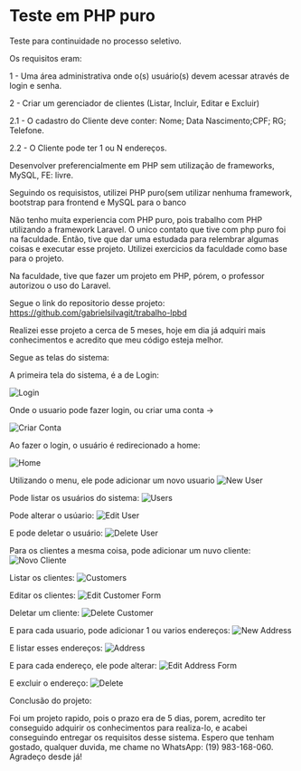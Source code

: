 # Teste em PHP puro

Teste para continuidade no processo seletivo.

Os requisitos eram: 

1 - Uma área administrativa onde o(s) usuário(s) devem acessar através de login e senha.

2 - Criar um gerenciador de clientes (Listar, Incluir, Editar e Excluir)

   2.1 - O cadastro do Cliente deve conter: Nome; Data Nascimento;CPF; RG; Telefone.
   
   2.2 - O Cliente pode ter 1 ou N endereços.

Desenvolver preferencialmente em PHP sem utilização de frameworks, MySQL, FE: livre.  

Seguindo os requisistos, utilizei PHP puro(sem utilizar nenhuma framework, bootstrap para frontend e MySQL para o banco

Não tenho muita experiencia com PHP puro, pois trabalho com PHP utilizando a framework Laravel. O unico contato que tive com php puro foi na faculdade.
Então, tive que dar uma estudada para relembrar algumas coisas e executar esse projeto. Utilizei exercicios da faculdade como base para o projeto.

Na faculdade, tive que fazer um projeto em PHP, pórem, o professor autorizou o uso do Laravel.

Segue o link do repositorio desse projeto: https://github.com/gabrielsilvagit/trabalho-lpbd

Realizei esse projeto a cerca de 5 meses, hoje em dia já adquiri mais conhecimentos e acredito que meu código esteja melhor.

Segue as telas do sistema:

A primeira tela do sistema, é a de Login:

![Login](https://github.com/gabrielsilvagit/teste-php-puro/blob/master/login.png)

Onde o usuario pode fazer login, ou criar uma conta ->

![Criar Conta](https://github.com/gabrielsilvagit/teste-php-puro/blob/master/criar-conta.png)

Ao fazer o login, o usuário é redirecionado a home:

![Home](https://github.com/gabrielsilvagit/teste-php-puro/blob/master/welcome.png)

Utilizando o menu, ele pode adicionar um novo usuario
![New User](https://github.com/gabrielsilvagit/teste-php-puro/blob/master/new-user.png)

Pode listar os usuários do sistema:
![Users](https://github.com/gabrielsilvagit/teste-php-puro/blob/master/users.png)

Pode alterar o usúario:
![Edit User](https://github.com/gabrielsilvagit/teste-php-puro/blob/master/edit-user.png)

E pode deletar o usuário:
![Delete User](https://github.com/gabrielsilvagit/teste-php-puro/blob/master/delete-user.png)

Para os clientes a mesma coisa, pode adicionar um nuvo cliente:
![Novo Cliente](https://github.com/gabrielsilvagit/teste-php-puro/blob/master/new-customer.png)

Listar os clientes:
![Customers](https://github.com/gabrielsilvagit/teste-php-puro/blob/master/customers.png)

Editar os clientes:
![Edit Customer Form](https://github.com/gabrielsilvagit/teste-php-puro/blob/master/edit-customer-form.png)

Deletar um cliente:
![Delete Customer](https://github.com/gabrielsilvagit/teste-php-puro/blob/master/delete-customer.png)

E para cada usuario, pode adicionar 1 ou varios endereços:
![New Address](https://github.com/gabrielsilvagit/teste-php-puro/blob/master/new-address.png)

E listar esses endereços:
![Address](https://github.com/gabrielsilvagit/teste-php-puro/blob/master/address.png)

E para cada endereço, ele pode alterar:
![Edit Address Form](https://github.com/gabrielsilvagit/teste-php-puro/blob/master/edit-address-form.png)

E excluir o endereço:
![Delete](https://github.com/gabrielsilvagit/teste-php-puro/blob/master/delete-address.png)


Conclusão do projeto:

Foi um projeto rapido, pois o prazo era de 5 dias, porem, acredito ter conseguido adquirir os conhecimentos para realiza-lo, e acabei conseguindo entregar os requisitos desse sistema. Espero que tenham gostado, qualquer duvida, me chame no WhatsApp: (19) 983-168-060. Agradeço desde já!






